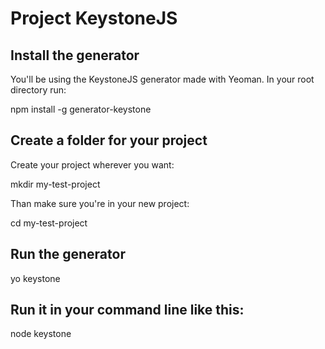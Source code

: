 # Project KeystoneJS

## Install the generator

You'll be using the KeystoneJS generator made with Yeoman. In your root directory run:

npm install -g generator-keystone

## Create a folder for your project

Create your project wherever you want:

mkdir my-test-project

Than make sure you're in your new project:

cd my-test-project

## Run the generator

yo keystone

## Run it in your command line like this:

node keystone

